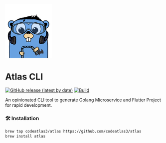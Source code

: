 <img src="./assets/atlas_logo.png" width="150">

# Atlas CLI

[![GitHub release (latest by date)](https://img.shields.io/github/v/release/codeatlas3/atlas)](https://github.com/codeatlas3/atlas/releases/latest)
[![Build](https://github.com/codeatlas3/atlas/actions/workflows/release.yml/badge.svg)](https://github.com/codeatlas3/atlas/actions/workflows/release.yml)

An opinionated CLI tool to generate Golang Microservice and Flutter Project for rapid development.

### 🛠️ Installation

```brew
brew tap codeatlas3/atlas https://github.com/codeatlas3/atlas
brew install atlas
```
